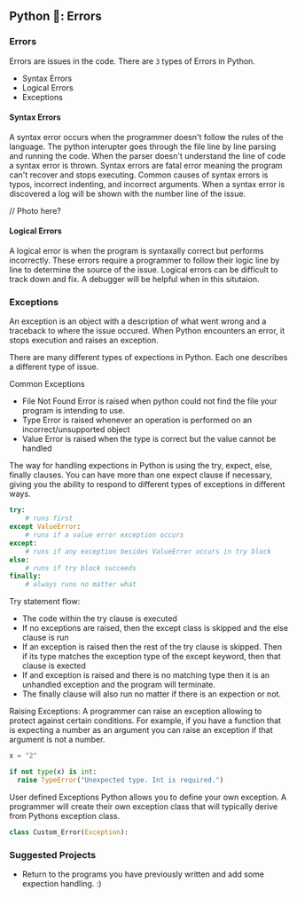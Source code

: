 ## Python 🐍: Errors

### Errors

Errors are issues in the code. There are `3` types of Errors in Python.

- Syntax Errors
- Logical Errors
- Exceptions

#### Syntax Errors

A syntax error occurs when the programmer doesn't follow the rules of the language. The python interupter goes through the file line by line parsing and running the code. When the parser doesn't understand the line of code a syntax error is thrown. Syntax errors are fatal error meaning the program can't recover and stops executing. Common causes of syntax errors is typos, incorrect indenting, and incorrect arguments. When a syntax error is discovered a log will be shown with the number line of the issue.

// Photo here?

#### Logical Errors

A logical error is when the program is syntaxally correct but performs incorrectly. These errors require a programmer to follow their logic line by line to determine the source of the issue. Logical errors can be difficult to track down and fix. A debugger will be helpful when in this situtaion.

### Exceptions

An exception is an object with a description of what went wrong and a traceback to where the issue occured. When Python encounters an error, it stops execution and raises an exception.

There are many different types of expections in Python. Each one describes a different type of issue.

Common Exceptions

- File Not Found Error is raised when python could not find the file your program is intending to use.
- Type Error is raised whenever an operation is performed on an incorrect/unsupported object
- Value Error is raised when the type is correct but the value cannot be handled

The way for handling expections in Python is using the try, expect, else, finally clauses. You can have more than one expect clause if necessary, giving you the ability to respond to different types of exceptions in different ways.

```python
try:
    # runs first
except ValueError:
    # runs if a value error exception occurs
except:
    # runs if any exception besides ValueError occurs in try block
else:
    # runs if try block succeeds
finally:
    # always runs no matter what
```

Try statement flow:

- The code within the try clause is executed
- If no exceptions are raised, then the except class is skipped and the else clause is run
- If an exception is raised then the rest of the try clause is skipped. Then if its type matches the exception type of the except keyword, then that clause is exected
- If and exception is raised and there is no matching type then it is an unhandled exception and the program will terminate.
- The finally clause will also run no matter if there is an expection or not.

Raising Exceptions:
A programmer can raise an exception allowing to protect against certain conditions. For example, if you have a function that is expecting a number as an argument you can raise an exception if that argument is not a number.

```python
x = "2"

if not type(x) is int:
  raise TypeError("Unexpected type. Int is required.")
```

User defined Exceptions
Python allows you to define your own exception. A programmer will create their own exception class that will typically derive from Pythons exception class.

```python
class Custom_Error(Exception):
```

### Suggested Projects

- Return to the programs you have previously written and add some expection handling. :)
